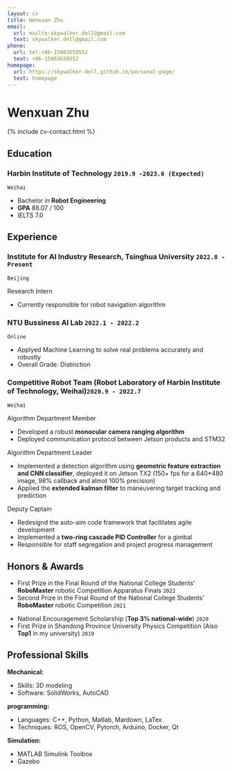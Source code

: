 ```yaml
---
layout: cv
title: Wenxuan Zhu
email:
  url: mailto:skywalker.dell@gmail.com
  text: skywalker.dell@gmail.com
phone:
  url: tel:+86-15063659552
  text: +86-15063659552
homepage:
  url: https://skywalker-dell.github.io/personal-page/
  text: homepage
---
```


# Wenxuan Zhu

<!--
include contact information from the front matter
Supported arguments:
    - homepage: url, text
        - phone
        - email
            -->

{% include cv-contact.html %}

## Education

<!-- ### **Harbin Institute of Technology, Weihai (HIT)** `2019.9 -2023.6(Expected)` -->
### **Harbin Institute of Technology** `2019.9 -2023.6 (Expected)`
<!-- ### **Harbin Institute of Technology (C9 League)** `2019.9 -2023.6 (Expected)` -->



```
Weihai
```

- Bachelor in **Robot Engineering**
- **GPA**   88.07 / 100
- IELTS 7.0


## Experience
### **Institute for AI Industry Research, Tsinghua University** `2022.8 - Present`
```
Beijing
```

Research Intern<br> 
- Currently responsible for robot navigation algorithm


### **NTU Bussiness AI Lab** `2022.1 - 2022.2`
```
Online
```
- Applyed Machine Learning to solve real problems accurately and robustly
- Overall Grade: Distinction

### **Competitive Robot Team** (Robot Laboratory of Harbin Institute of Technology, Weihai)`2020.9 - 2022.7`
```
Weihai
```


Algorithm Department Member<br> 

- Developed a robust **monocular camera ranging algorithm**
- Deployed communication protocol between Jetson products and STM32

Algorithm Department Leader<br>

- Implemented a detection algorithm using **geometric feature extraction and CNN classifier**, deployed it on Jetson TX2 (150+ fps for a 640*480 image, 98% callback and almot 100% precision)
- Applied the **extended kalman filter** to maneuvering target tracking and prediction
<!-- - Used **fourier transform** to fit motion with a specific law -->

Deputy Captain<br>
- Redesignd the auto-aim code framework that facilitates agile development
- Implemented a **two-ring cascade PID Controller** for a gimbal
- Responsible for staff segregation and project progress management
<!-- - Opened training courses for college freshmen -->




## Honors & Awards

<!-- - Second Prize in the Final Round of the National College Students’ RoboMaster robotic Competition `2021`<br>(**The largest and most influential robot competition in China**)  -->
- First Prize in the Final Round of the National College Students' **RoboMaster** robotic Competition Apparatus Finals `2022`<br> 
- Second Prize in the Final Round of the National College Students' **RoboMaster** robotic Competition `2021`<br> 

<!-- - First Prize in the Northern Contest Zone of the National College Students’ RoboMaster robotic Competition `2021` <br> -->
- National Encouragement Scholarship (**Top 3% national-wide**) `2020` <br>
- First Prize in Shandong Province University Physics Competition (Also **Top1** in my university) `2019` <br>




## Professional Skills

**Mechanical:**
- Skills: 3D modeling
- Software: SolidWorks, AutoCAD

**programming:**
- Languages: C++, Python, Matlab, Mardown, LaTex
- Techniques: ROS, OpenCV, Pytorch, Arduino, Docker, Qt
<!-- - Digital Image Processing with OpenCV -->
<!-- - Machine Learning and Deep Learning (Pytorch) -->
  <!-- - Linux Development -->
  <!-- - ROS2 Development and Embedded System Development -->
<!-- - ROS2 Development -->


**Simulation:**
- MATLAB Simulink Toolbox
- Gazebo
  <!-- - Coppeliasim -->


<!-- ### Footer

Last updated: May 2013 -->
